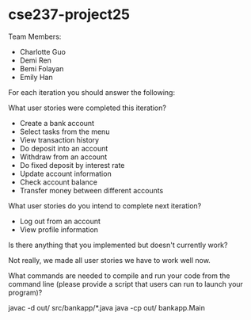 # cse237-project25

Team Members:

* Charlotte Guo
* Demi Ren
* Bemi Folayan
* Emily Han

For each iteration you should answer the following:

What user stories were completed this iteration?

* Create a bank account
* Select tasks from the menu
* View transaction history
* Do deposit into an account
* Withdraw from an account
* Do fixed deposit by interest rate
* Update account information
* Check account balance
* Transfer money between different accounts

What user stories do you intend to complete next iteration?

* Log out from an account
* View profile information

Is there anything that you implemented but doesn't currently work?

Not really, we made all user stories we have to work well now.

What commands are needed to compile and run your code from the command line (please provide a script that users can run to launch your program)?

javac -d out/ src/bankapp/*.java
java -cp out/ bankapp.Main

